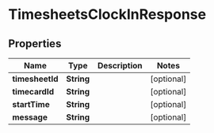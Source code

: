 

# TimesheetsClockInResponse


## Properties

| Name | Type | Description | Notes |
|------------ | ------------- | ------------- | -------------|
|**timesheetId** | **String** |  |  [optional] |
|**timecardId** | **String** |  |  [optional] |
|**startTime** | **String** |  |  [optional] |
|**message** | **String** |  |  [optional] |



